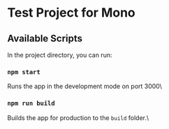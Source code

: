 # Test Project for Mono

## Available Scripts

In the project directory, you can run:

### `npm start`

Runs the app in the development mode on port 3000\

### `npm run build`

Builds the app for production to the `build` folder.\